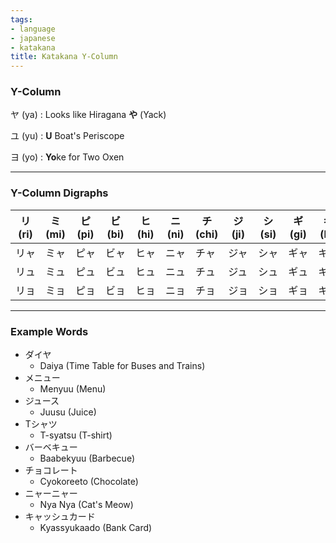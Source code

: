 ```yaml
---
tags:
- language
- japanese
- katakana
title: Katakana Y-Column
---
```


### Y-Column

ヤ (ya) : Looks like Hiragana **や** (Yack)

ユ (yu) : **U** Boat's Periscope

ヨ (yo) : **Yo**ke for Two Oxen

---

### Y-Column Digraphs

| リ　(ri) | ミ　(mi) | ピ　(pi) | ビ　(bi) | ヒ　(hi) | ニ　(ni) | チ　(chi) | ジ　(ji) | シ　(si) | ギ　(gi) | キ　(ki) |     |
| -------- | -------- | -------- | -------- | -------- | -------- | --------- | -------- | -------- | -------- | -------- | --- |
| リャ     | ミャ     | ピャ     | ビャ     | ヒャ     | ニャ     | チャ      | ジャ     | シャ     | ギャ     | キャ     | ヤ  |
| リュ     | ミュ     | ピュ     | ビュ     | ヒュ     | ニュ     | チュ      | ジュ     | シュ     | ギュ     | キュ     | ユ  |
| リョ     | ミョ     | ピョ     | ビョ     | ヒョ     | ニョ     | チョ      | ジョ     | ショ     | ギョ     | キョ     | ヨ  |

---

### Example Words

* ダイヤ
	* Daiya (Time Table for Buses and Trains)
* メニュー
	* Menyuu (Menu)
* ジュース
	* Juusu (Juice)
* Tシャツ
	* T-syatsu (T-shirt)
* バーベキュー
	* Baabekyuu (Barbecue)
* チョコレート
	* Cyokoreeto (Chocolate)
* ニャーニャー
	* Nya Nya (Cat's Meow)
* キャッシュカード
	* Kyassyukaado (Bank Card)